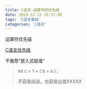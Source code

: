 ```yaml
---
title: C语言-运算符的优先级
date: 2019-12-12 15:37:30
tags: 'C语言基础'
categories: 'C语言'
---
```


运算符优先级

[C语言优先级](https://baike.baidu.com/item/运算符优先级/4752611?fr=aladdin#3)

不推荐“嵌入式赋值”

> int c = 1 + ( b = a ) ; 
>
> 不容易阅读，也容易出错XXXXX


